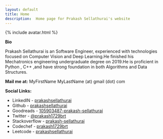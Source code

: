 ```yaml
---
layout: default
title: Home
description:  Home page for Prakash Sellathurai's website
---
```



{% include avatar.html %}

**Bio**

Prakash Sellathurai is an Software Engineer, experienced with technologies focused on Computer Vision and Deep Learning.He finished his Mechatronics engineering undergraduate degree on 2019.He is proficient in Python , C++ ,and  have strong foundation in both Algorithms and Data Structures.


**Mail me at:**
     MyFirstName MyLastName (at) gmail (dot) com


**Social Links:**

- LinkedIN - [prakashsellathurai](https://www.linkedin.com/in/prakashsellathurai/)
- Github - [prakashsellathurai](https://github.com/prakashsellathurai)
- Goodreads - [105903487-prakash-sellathurai](https://www.goodreads.com/user/show/105903487-prakash-sellathurai)
- Twitter - [@prakash1729brt]( https://twitter.com/prakash1729brt)
- Stackoverflow - [prakash-sellathurai](https://stackoverflow.com/users/8336491/prakash-sellathurai)
- Codechef - [prakash1729brt](https://www.codechef.com/users/prakash1729brt)
- Leetcode - [prakashsellathurai](https://leetcode.com/prakashsellathurai/)


